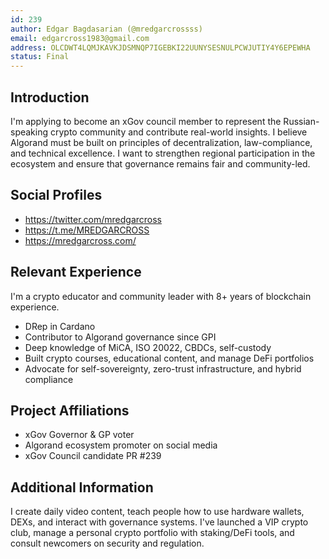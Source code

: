 ```yaml
---
id: 239
author: Edgar Bagdasarian (@mredgarcrossss)
email: edgarcross1983@gmail.com
address: OLCDWT4LQMJKAVKJDSMNQP7IGEBKI22UUNYSESNULPCWJUTIY4Y6EPEWHA
status: Final
---
```


## Introduction

I'm applying to become an xGov council member to represent the Russian-speaking crypto community and contribute real-world insights. I believe Algorand must be built on principles of decentralization, law-compliance, and technical excellence. I want to strengthen regional participation in the ecosystem and ensure that governance remains fair and community-led.

## Social Profiles

- https://twitter.com/mredgarcross
- https://t.me/MREDGARCROSS
- https://mredgarcross.com/

## Relevant Experience

I'm a crypto educator and community leader with 8+ years of blockchain experience.

- DRep in Cardano  
- Contributor to Algorand governance since GPI  
- Deep knowledge of MiCA, ISO 20022, CBDCs, self-custody  
- Built crypto courses, educational content, and manage DeFi portfolios  
- Advocate for self-sovereignty, zero-trust infrastructure, and hybrid compliance

## Project Affiliations

- xGov Governor & GP voter  
- Algorand ecosystem promoter on social media  
- xGov Council candidate PR #239

## Additional Information

I create daily video content, teach people how to use hardware wallets, DEXs, and interact with governance systems. I've launched a VIP crypto club, manage a personal crypto portfolio with staking/DeFi tools, and consult newcomers on security and regulation.
